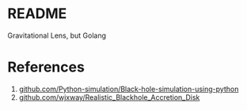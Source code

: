 # README

Gravitational Lens, but Golang

# References

1. [github.com/Python-simulation/Black-hole-simulation-using-python](https://github.com/Python-simulation/Black-hole-simulation-using-python)
2. [github.com/wjxway/Realistic_Blackhole_Accretion_Disk](https://github.com/wjxway/Realistic_Blackhole_Accretion_Disk)